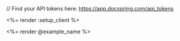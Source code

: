 // Find your API tokens here: https://app.docspring.com/api_tokens

<%= render :setup_client %>

<%= render @example_name %>
